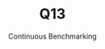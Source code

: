 ---
layout: docu
title: Q13
subtitle: Continuous Benchmarking
selected: TPC-H
expanded: Benchmarking
benchmark: /individual_results/Q13.html
---